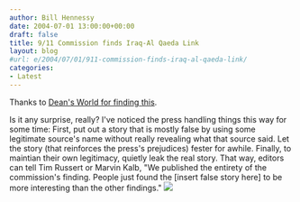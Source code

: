 ```yaml
---
author: Bill Hennessy
date: 2004-07-01 13:00:00+00:00
draft: false
title: 9/11 Commission finds Iraq-Al Qaeda Link
layout: blog
#url: e/2004/07/01/911-commission-finds-iraq-al-qaeda-link/
categories:
- Latest
---
```


Thanks to [Dean's World for finding this](https://www.Deanesmay.com).    
  
Is it any surprise, really?  I've noticed the press handling things this way for some time:  First, put out a story that is mostly false by using some legitimate source's name without really revealing what that source said.  Let the story (that reinforces the press's prejudices) fester for awhile.  Finally, to maintian their own legitimacy, quietly leak the real story.  That way, editors can tell Tim Russert or Marvin Kalb, "We published the entirety of the commission's finding.  People just found the [insert false story here] to be more interesting than the other findings."  ![](https://blog.billhennessy.com/aggbug.aspx?PostID=727)

